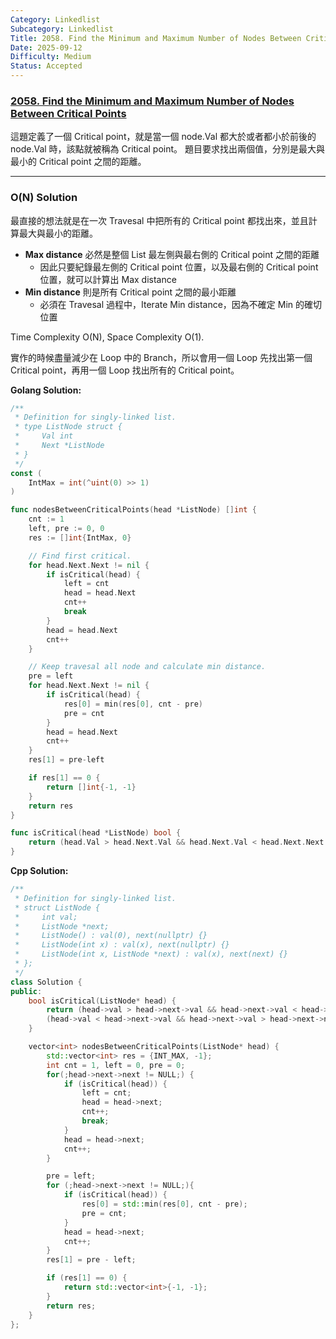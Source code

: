 ```yaml
---
Category: Linkedlist
Subcategory: Linkedlist
Title: 2058. Find the Minimum and Maximum Number of Nodes Between Critical Points
Date: 2025-09-12
Difficulty: Medium
Status: Accepted
---
```

### [2058. Find the Minimum and Maximum Number of Nodes Between Critical Points]

這題定義了一個 Critical point，就是當一個 node.Val 都大於或者都小於前後的 node.Val 時，該點就被稱為 Critical point。
題目要求找出兩個值，分別是最大與最小的 Critical point 之間的距離。

---

### O(N) Solution

最直接的想法就是在一次 Travesal 中把所有的 Critical point 都找出來，並且計算最大與最小的距離。
-   **Max distance** 必然是整個 List 最左側與最右側的 Critical point 之間的距離
    -   因此只要紀錄最左側的 Critical point 位置，以及最右側的 Critical point 位置，就可以計算出 Max distance
-   **Min distance** 則是所有 Critical point 之間的最小距離
    -   必須在 Travesal 過程中，Iterate Min distance，因為不確定 Min 的確切位置

Time Complexity O(N), Space Complexity O(1).

實作的時候盡量減少在 Loop 中的 Branch，所以會用一個 Loop 先找出第一個 Critical point，再用一個 Loop 找出所有的 Critical point。

**Golang Solution:**
```go
/**
 * Definition for singly-linked list.
 * type ListNode struct {
 *     Val int
 *     Next *ListNode
 * }
 */
const (
    IntMax = int(^uint(0) >> 1)
)

func nodesBetweenCriticalPoints(head *ListNode) []int {
    cnt := 1
    left, pre := 0, 0
    res := []int{IntMax, 0}

    // Find first critical.
    for head.Next.Next != nil {
        if isCritical(head) {
            left = cnt
            head = head.Next
            cnt++
            break
        }
        head = head.Next
        cnt++
    }

    // Keep travesal all node and calculate min distance.
    pre = left
    for head.Next.Next != nil {
        if isCritical(head) {
            res[0] = min(res[0], cnt - pre)
            pre = cnt
        }
        head = head.Next
        cnt++
    }
    res[1] = pre-left

    if res[1] == 0 {
        return []int{-1, -1}
    }
    return res
}

func isCritical(head *ListNode) bool {
    return (head.Val > head.Next.Val && head.Next.Val < head.Next.Next.Val) || (head.Val < head.Next.Val && head.Next.Val > head.Next.Next.Val)
}
```

**Cpp Solution:**
```cpp
/**
 * Definition for singly-linked list.
 * struct ListNode {
 *     int val;
 *     ListNode *next;
 *     ListNode() : val(0), next(nullptr) {}
 *     ListNode(int x) : val(x), next(nullptr) {}
 *     ListNode(int x, ListNode *next) : val(x), next(next) {}
 * };
 */
class Solution {
public:
    bool isCritical(ListNode* head) {
        return (head->val > head->next->val && head->next->val < head->next->next->val) || \
        (head->val < head->next->val && head->next->val > head->next->next->val);
    }

    vector<int> nodesBetweenCriticalPoints(ListNode* head) {
        std::vector<int> res = {INT_MAX, -1};
        int cnt = 1, left = 0, pre = 0;
        for(;head->next->next != NULL;) {
            if (isCritical(head)) {
                left = cnt;
                head = head->next;
                cnt++;
                break;
            }
            head = head->next;
            cnt++;
        }

        pre = left;
        for (;head->next->next != NULL;){
            if (isCritical(head)) {
                res[0] = std::min(res[0], cnt - pre);
                pre = cnt;
            }
            head = head->next;
            cnt++;
        }
        res[1] = pre - left;

        if (res[1] == 0) {
            return std::vector<int>{-1, -1};            
        }
        return res;
    }
};
```

[2058. Find the Minimum and Maximum Number of Nodes Between Critical Points]: https://leetcode.com/problems/find-the-minimum-and-maximum-number-of-nodes-between-critical-points/